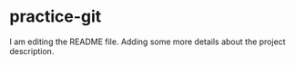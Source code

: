 # practice-git
I am editing the README file. Adding some more details about the project description.
